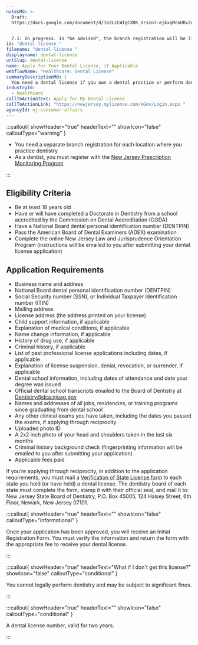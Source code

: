 ```yaml
---
notesMd: >-
  Draft:
  https://docs.google.com/document/d/1e2LcLWIgCXRK_Urszn7-ejkxqMcoURv2qoP1Ceu_1oY/edit


  7.1: In progress. In "be advised", the branch registration will be linked (once it exists) 
id: "dental-license "
filename: "dental-license "
displayname: dental-license
urlSlug: dental-license
name: Apply for Your Dental License, if Applicable
webflowName: "Healthcare: Dental License"
summaryDescriptionMd: |
  You need a dental license if you own a dental practice or perform dentistry. 
industryId:
  - healthcare
callToActionText: Apply for My Dental License
callToActionLink: "https://newjersey.mylicense.com/eGov/Login.aspx "
agencyId: nj-consumer-affairs
---
```

:::callout{ showHeader="true" headerText="" showIcon="false" calloutType="warning" }

* You need a separate branch registration for each location where you practice dentistry
* As a dentist, you must register with the [New Jersey Prescription Monitoring Program](https://www.njconsumeraffairs.gov/pmp/Pages/register.aspx)

:::

## Eligibility Criteria 

* Be at least 18 years old
* Have or will have completed a Doctorate in Dentistry from a school accredited by the Commission on Dental Accreditation (CODA)
* Have a National Board dental personal identification number (DENTPIN)
* Pass the American Board of Dental Examiners (ADEX) examination 
* Complete the online New Jersey Law and Jurisprudence Orientation Program (instructions will be emailed to you after submitting your dental license application)

## Application Requirements

* Business name and address 
* National Board dental personal identification number (DENTPIN)
* Social Security number (SSN), or Individual Taxpayer Identification number (ITIN)
* Mailing address 
* License address (the address printed on your license)
* Child support information, if applicable
* Explanation of medical conditions, if applicable 
* Name change information, if applicable
* History of drug use, if applicable 
* Criminal history, if applicable
* List of past professional license applications including dates, if applicable
* Explanation of license suspension, denial, revocation, or surrender, if applicable
* Dental school information, including dates of attendance and date your degree was issued
* Official dental school transcripts emailed to the Board of Dentistry at [Dentistry@dca.njoag.gov](mailto:Dentistry@dca.njoag.gov) 
* Names and addresses of all jobs, residencies, or training programs since graduating from dental school
* Any other clinical exams you have taken, including the dates you passed the exams, if applying through reciprocity
* Uploaded photo ID
* A 2x2 inch photo of your head and shoulders taken in the last six months
* Criminal history background check (fingerprinting information will be emailed to you after submitting your application)
* Applicable fees paid

If you’re applying through reciprocity, in addition to the application requirements, you must mail a [Verification of State License form](https://www.njconsumeraffairs.gov/den/Applications/Dentistry-Verification-of-State-License.pdf) to each state you hold (or have held) a dental license. The dentistry board of each state must complete the form, stamp it with their official seal, and mail it to: New Jersey State Board of Dentistry, P.O. Box 45005, 124 Halsey Street, 6th Floor, Newark, New Jersey 07101.

:::callout{ showHeader="true" headerText="" showIcon="false" calloutType="informational" }

Once your application has been approved, you will receive an Initial Registration Form. You must verify the information and return the form with the appropriate fee to receive your dental license.

:::

:::callout{ showHeader="true" headerText="What if I don't get this license?" showIcon="false" calloutType="conditional" }

You cannot legally perform dentistry and may be subject to significant fines.

:::

:::callout{ showHeader="true" headerText="" showIcon="false" calloutType="conditional" }

A dental license number, valid for two years.

:::
